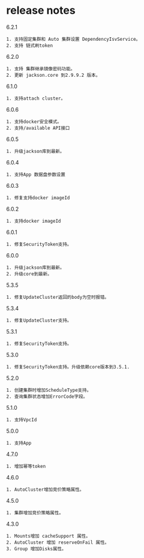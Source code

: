 # release notes
6.2.1
```
1. 支持固定集群和 Auto 集群设置 DependencyIsvService。
2. 支持 链式刷token
```

6.2.0
```
1. 支持 集群继承镜像密码功能。
2. 更新 jackson.core 到2.9.9.2 版本。
```

6.1.0
```
1. 支持attach cluster。
```
6.0.6
```
1. 支持docker安全模式。
2. 支持/available API接口
```
6.0.5
```
1. 升级jackson库到最新。
```

6.0.4
```
1. 支持App 数据盘参数设置
```

6.0.3
```
1. 修复支持docker imageId
```

6.0.2
```
1. 支持docker imageId
```

6.0.1
```
1. 修复SecurityToken支持。
```

6.0.0
```
1. 升级jackson库到最新。
2. 升级core到最新。
```

5.3.5
```
1. 修复UpdateCluster返回的body为空时报错。
```

5.3.4
```
1. 修复UpdateCluster支持。
```


5.3.1
```
1. 修复SecurityToken支持。
```

5.3.0

```
1. 修复SecurityToken支持。升级依赖core版本到3.5.1.
```

5.2.0
```
1. 创建集群时增加ScheduleType支持。
2. 查询集群状态增加ErrorCode字段。
```

5.1.0
```
1. 支持VpcId
```

5.0.0
```
1. 支持App
```

4.7.0
```
1. 增加幂等token
```

4.6.0
```
1. AutoCluster增加竞价策略属性。
```

4.5.0
```
1. 集群增加竞价策略属性。
```

4.3.0

```
1. Mounts增加 cacheSupport 属性。
2. AutoCluster 增加 reserveOnFail 属性。
3. Group 增加Disks属性。
```


